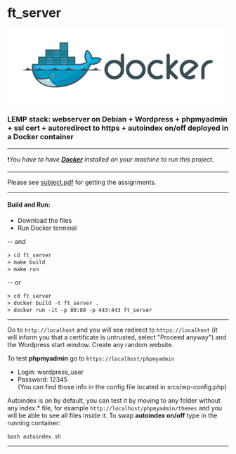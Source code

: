 # ft_server

<img src="docker-logo.png" alt="docker-logo"/><br/>

### LEMP stack: webserver on Debian + Wordpress + phpmyadmin + ssl cert + autoredirect to https + autoindex on/off deployed in a Docker container

------------

❗*You have to have [**Docker**](http://www.docker.com/) installed on your machine to run this project.*

------------

Please see <a href="./subject.pdf">subject.pdf</a> for getting the assignments.

------------
#### Build and Run:

- Download the files
- Run Docker terminal

-- and
```
> cd ft_server
> make build
> make run
```
-- or
```
> cd ft_server
> docker build -t ft_server .
> docker run -it -p 80:80 -p 443:443 ft_server
```

------------
Go to `http://localhost` and you will see redirect to `https://localhost` (it will inform you that a certificate is untrusted, select "Proceed anyway") and the Wordpress start window. Create any random website.

To test **phpmyadmin** go to `https://localhost/phpmyadmin`<br/>
* Login: wordpress_user<br/>
* Password: 12345<br/>(You can find those info in the config file located in srcs/wp-config.php)

Autoindex is on by default, you can test it by moving to any folder without any index.&ast;  file, for example `http://localhost/phpmyadmin/themes` and you will be able to see all files inside it. To swap **autoindex on/off** type in the running container: 
```
bash autoindex.sh
```

------------

